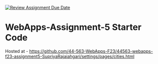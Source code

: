 [![Review Assignment Due Date](https://classroom.github.com/assets/deadline-readme-button-24ddc0f5d75046c5622901739e7c5dd533143b0c8e959d652212380cedb1ea36.svg)](https://classroom.github.com/a/7kKA03Up)
# WebApps-Assignment-5 Starter Code
Hosted at - https://github.com/44-563-WebApps-F23/44563-webapps-f23-assignment5-SupriyaRajaiahgari/settings/pages/cities.html



